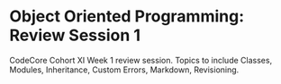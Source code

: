 # Object Oriented Programming: Review Session 1
CodeCore Cohort XI Week 1 review session. Topics to include Classes, Modules, Inheritance, Custom Errors, Markdown, Revisioning.
